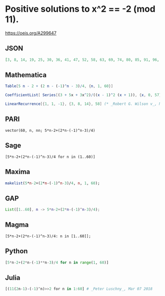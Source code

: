 # Positive solutions to x^2 \=\= \-2 \(mod 11\)\.
https://oeis.org/A299647
## JSON
```JSON
[3, 8, 14, 19, 25, 30, 36, 41, 47, 52, 58, 63, 69, 74, 80, 85, 91, 96, 102, 107, 113, 118, 124, 129, 135, 140, 146, 151, 157, 162, 168, 173, 179, 184, 190, 195, 201, 206, 212, 217, 223, 228, 234, 239, 245, 250, 256, 261, 267, 272, 278, 283, 289, 294, 300, 305, 311, 316]
```
## Mathematica
```Mathematica
Table[5 n - 2 + (2 n - (-1)^n - 3)/4, {n, 1, 60}]
```
```Mathematica
CoefficientList[ Series[(3 + 5x + 3x^2)/((x - 1)^2 (x + 1)), {x, 0, 57}], x] (* or *)
```
```Mathematica
LinearRecurrence[{1, 1, -1}, {3, 8, 14}, 58] (* _Robert G. Wilson v_, Mar 08 2018 *)
```
## PARI
```PARI
vector(60, n, nn; 5*n-2+(2*n-(-1)^n-3)/4)
```
## Sage
```Sage
[5*n-2+(2*n-(-1)^n-3)/4 for n in (1..60)]
```
## Maxima
```Maxima
makelist(5*n-2+(2*n-(-1)^n-3)/4, n, 1, 60);
```
## GAP
```GAP
List([1..60], n -> 5*n-2+(2*n-(-1)^n-3)/4);
```
## Magma
```Magma
[5*n-2+(2*n-(-1)^n-3)/4: n in [1..60]];
```
## Python
```Python
[5*n-2+(2*n-(-1)**n-3)/4 for n in range(1, 60)]
```
## Julia
```Julia
[(11(2n-1)-(-1)^n)>>2 for n in 1:60] # _Peter Luschny_, Mar 07 2018
```
